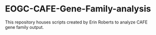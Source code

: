 # EOGC-CAFE-Gene-Family-analysis

This repository houses scripts created by Erin Roberts to analyze CAFE gene family output. 


